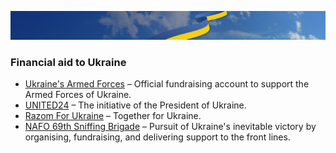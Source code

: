 [![Stand With Ukraine](./nebo_UA.jpeg)](https://stand-with-ukraine.pp.ua)

### Financial aid to Ukraine

* [Ukraine's Armed Forces](https://bank.gov.ua/en/news/all/natsionalniy-bank-vidkriv-spetsrahunok-dlya-zboru-koshtiv-na-potrebi-armiyi) – Official fundraising account to support the Armed Forces of Ukraine.
* [UNITED24](https://u24.gov.ua) – The initiative of the President of Ukraine.
* [Razom For Ukraine](https://www.razomforukraine.org/donate/) – Together for Ukraine.
* [NAFO 69th Sniffing Brigade](https://www.help99.co) – Pursuit of Ukraine's inevitable victory by organising, fundraising, and delivering support to the front lines.
